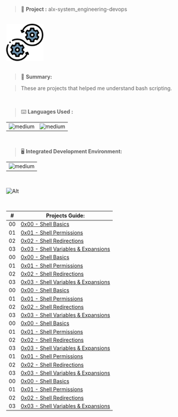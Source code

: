 > 🚧 **Project :** alx-system_engineering-devops

<br>

<div>
  <a href="https://github.com/iamnotnato/alx-system_engineering-devops">
    <img src="https://github.com/iamnotnato/alx-system_engineering-devops/blob/master/images/logo.png" alt="Logo" width="100" height="100">
  </a>
</div>

<br>

> 📝 **Summary:**

> These are projects that helped me understand bash scripting.

<br>

> ⌨️ **Languages Used :**

<table>
  <tr>
    <td><img alt="medium" src="https://img.shields.io/badge/Shell_Script-121011?style=for-the-badge&logo=gnu-bash&logoColor=white"></td>
    <td><img alt="medium" src="https://img.shields.io/badge/Markdown-000000?style=for-the-badge&logo=markdown&logoColor=white"></td>
  </tr>
</table>

<br>

> 🖥️ **Integrated Development Environment:**

<table>
  <tr>
<td><img alt="medium" src="https://img.shields.io/badge/Emacs-%237F5AB6.svg?&style=for-the-badge&logo=gnu-emacs&logoColor=white"></td>
  </tr>
</table>

<br>

![Alt](https://repobeats.axiom.co/api/embed/91ac37b53e43b84fc8bee59df74f32cb4c53c465.svg "Repobeats analytics image")


<br>

| #  | Projects Guide:                                                           |
|--- | ------------------------------------------------------------------------- |
| 00 | [0x00 - Shell Basics](./0x00-shell_basics)                                | 
| 01 | [0x01 - Shell Permissions](./0x01-shell_permissions)                      |
| 02 | [0x02 - Shell Redirections](./0x02-shell_redirections)                    | 
| 03 | [0x03 - Shell Variables & Expansions](./0x03-shell_variables_expansions)  | 
| 00 | [0x00 - Shell Basics](./0x00-shell_basics)                                | 
| 01 | [0x01 - Shell Permissions](./0x01-shell_permissions)                      |
| 02 | [0x02 - Shell Redirections](./0x02-shell_redirections)                    | 
| 03 | [0x03 - Shell Variables & Expansions](./0x03-shell_variables_expansions)  | 
| 00 | [0x00 - Shell Basics](./0x00-shell_basics)                                | 
| 01 | [0x01 - Shell Permissions](./0x01-shell_permissions)                      |
| 02 | [0x02 - Shell Redirections](./0x02-shell_redirections)                    | 
| 03 | [0x03 - Shell Variables & Expansions](./0x03-shell_variables_expansions)  | 
| 00 | [0x00 - Shell Basics](./0x00-shell_basics)                                | 
| 01 | [0x01 - Shell Permissions](./0x01-shell_permissions)                      |
| 02 | [0x02 - Shell Redirections](./0x02-shell_redirections)                    | 
| 03 | [0x03 - Shell Variables & Expansions](./0x03-shell_variables_expansions)  | 
| 01 | [0x01 - Shell Permissions](./0x01-shell_permissions)                      |
| 02 | [0x02 - Shell Redirections](./0x02-shell_redirections)                    | 
| 03 | [0x03 - Shell Variables & Expansions](./0x03-shell_variables_expansions)  | 
| 00 | [0x00 - Shell Basics](./0x00-shell_basics)                                | 
| 01 | [0x01 - Shell Permissions](./0x01-shell_permissions)                      |
| 02 | [0x02 - Shell Redirections](./0x02-shell_redirections)                    | 
| 03 | [0x03 - Shell Variables & Expansions](./0x03-shell_variables_expansions)  | 



